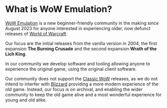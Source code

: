 # What is WoW Emulation?

[WoW Emulation](https://wowemulation.dev/) is a new beginner-friendly community
in the making since August 2023 for anyone interested in experiencing older,
now defunct releases of [World of Warcraft](https://worldofwarcraft.blizzard.com/).

Our focus are the initial releases from the vanilla version in 2004, the first
expansion **The Burning Crusade** and the second expansion **Wrath of the Lich King**.

In our community we develop software and tooling allowing anyone to experience
the original game, using the original client software.

Our community does not support the [Classic WoW](https://wowclassic.blizzard.com/)
releases, as we do not intend to interfer with [Blizzard](https://blizzard.com)
providing a more modern experience of the old game. Instead, our focus is on
archival, and enabling the wider community to keep the old game alive and a most
wonderful experience for young and old alike.
